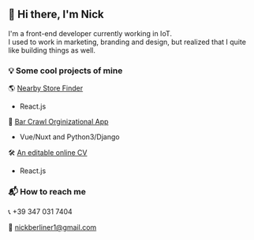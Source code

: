 ## 👋 Hi there, I'm Nick

I'm a front-end developer currently working in IoT. \
I used to work in marketing, branding and design, but realized that I quite like building things as well.


### 💡 Some cool projects of mine
🌎 [Nearby Store Finder](https://github.com/nickberliner1/store-finder-reactjs) 
- React.js

🍺 [Bar Crawl Orginizational App](https://github.com/nickberliner1/findmycrawl) 
- Vue/Nuxt and Python3/Django

🛠 [An editable online CV](https://github.com/nickberliner1/editable-cv) 
- React.js

### 📬 How to reach me

📞 +39 347 031 7404

📨 nickberliner1@gmail.com



<!--
**nickberliner1/nickberliner1** is a ✨ _special_ ✨ repository because its `README.md` (this file) appears on your GitHub profile.

Here are some ideas to get you started:

- 🔭 I’m currently working on ...
- 🌱 I’m currently learning ...
- 👯 I’m looking to collaborate on ...
- 🤔 I’m looking for help with ...
- 💬 Ask me about ...
- 📫 How to reach me: ...
- 😄 Pronouns: ...
- ⚡ Fun fact: ...
-->
